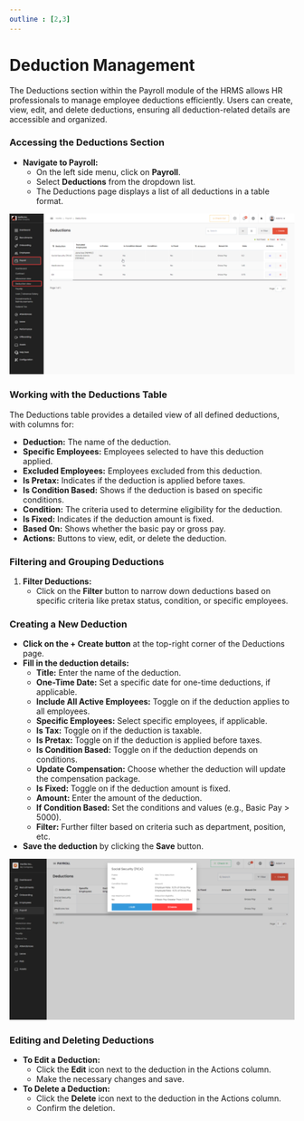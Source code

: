```yaml
---
outline : [2,3]
---
```

# Deduction Management

The Deductions section within the Payroll module of the HRMS allows HR professionals to manage employee deductions efficiently. Users can create, view, edit, and delete deductions, ensuring all deduction-related details are accessible and organized.

### **Accessing the Deductions Section**

* **Navigate to Payroll:**  
  * On the left side menu, click on **Payroll**.  
  * Select **Deductions** from the dropdown list.  
  * The Deductions page displays a list of all deductions in a table format.

![alt text](media/image-5.png)

### **Working with the Deductions Table**

The Deductions table provides a detailed view of all defined deductions, with columns for:

* **Deduction:** The name of the deduction.  
* **Specific Employees:** Employees selected to have this deduction applied.  
* **Excluded Employees:** Employees excluded from this deduction.  
* **Is Pretax:** Indicates if the deduction is applied before taxes.  
* **Is Condition Based:** Shows if the deduction is based on specific conditions.  
* **Condition:** The criteria used to determine eligibility for the deduction.  
* **Is Fixed:** Indicates if the deduction amount is fixed.  
* **Based On:** Shows whether the basic pay or gross pay.  
* **Actions:** Buttons to view, edit, or delete the deduction.

### **Filtering and Grouping Deductions**

1. **Filter Deductions:**  
   * Click on the **Filter** button to narrow down deductions based on specific criteria like pretax status, condition, or specific employees.

### **Creating a New Deduction**

* **Click on the \+ Create button** at the top-right corner of the Deductions page.  
* **Fill in the deduction details:**  
  * **Title:** Enter the name of the deduction.  
  * **One-Time Date:** Set a specific date for one-time deductions, if applicable.  
  * **Include All Active Employees:** Toggle on if the deduction applies to all employees.  
  * **Specific Employees:** Select specific employees, if applicable.  
  * **Is Tax:** Toggle on if the deduction is taxable.  
  * **Is Pretax:** Toggle on if the deduction is applied before taxes.  
  * **Is Condition Based:** Toggle on if the deduction depends on conditions.  
  * **Update Compensation:** Choose whether the deduction will update the compensation package.  
  * **Is Fixed:** Toggle on if the deduction amount is fixed.  
  * **Amount:** Enter the amount of the deduction.  
  * **If Condition Based:** Set the conditions and values (e.g., Basic Pay \> 5000).  
  * **Filter:** Further filter based on criteria such as department, position, etc.  
* **Save the deduction** by clicking the **Save** button.

![alt text](media/image-6.png)

### **Editing and Deleting Deductions**

* **To Edit a Deduction:**  
  * Click the **Edit** icon next to the deduction in the Actions column.  
  * Make the necessary changes and save.  
* **To Delete a Deduction:**  
  * Click the **Delete** icon next to the deduction in the Actions column.  
  * Confirm the deletion.